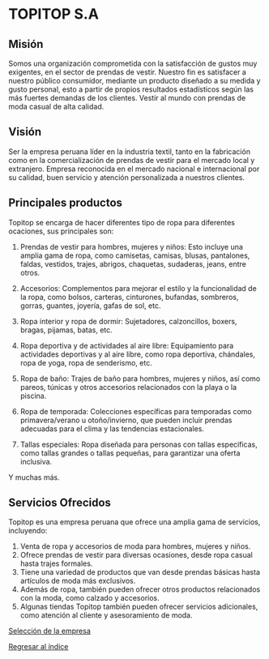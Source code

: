 # TOPITOP S.A

## Misión 

Somos una organización comprometida con la satisfacción de gustos muy exigentes, en el sector de prendas de vestir. Nuestro fin es satisfacer a nuestro público consumidor, mediante un producto diseñado a su medida y gusto personal, esto a partir de propios resultados estadísticos según las más fuertes demandas de los clientes. Vestir al mundo con prendas de moda casual de alta calidad.

## Visión 

Ser la empresa peruana líder en la industria textil, tanto en la fabricación como en la comercialización de prendas de vestir para el mercado local y extranjero. Empresa reconocida en el mercado nacional e internacional por su calidad, buen servicio y atención personalizada a nuestros clientes.

## Principales productos

Topitop se encarga de hacer diferentes tipo de ropa para diferentes ocaciones, sus principales son:

1. Prendas de vestir para hombres, mujeres y niños: Esto incluye una amplia gama de ropa, como camisetas, camisas, blusas, pantalones, faldas, vestidos, trajes, abrigos, chaquetas, sudaderas, jeans, entre otros.

2. Accesorios: Complementos para mejorar el estilo y la funcionalidad de la ropa, como bolsos, carteras, cinturones, bufandas, sombreros, gorras, guantes, joyería, gafas de sol, etc.

3. Ropa interior y ropa de dormir: Sujetadores, calzoncillos, boxers, bragas, pijamas, batas, etc.

4. Ropa deportiva y de actividades al aire libre: Equipamiento para actividades deportivas y al aire libre, como ropa deportiva, chándales, ropa de yoga, ropa de senderismo, etc.

5. Ropa de baño: Trajes de baño para hombres, mujeres y niños, así como pareos, túnicas y otros accesorios relacionados con la playa o la piscina.

6. Ropa de temporada: Colecciones específicas para temporadas como primavera/verano u otoño/invierno, que pueden incluir prendas adecuadas para el clima y las tendencias estacionales.

7. Tallas especiales: Ropa diseñada para personas con tallas específicas, como tallas grandes o tallas pequeñas, para garantizar una oferta inclusiva.

Y muchas más.

## Servicios Ofrecidos

Topitop es una empresa peruana que ofrece una amplia gama de servicios, incluyendo:

1. Venta de ropa y accesorios de moda para hombres, mujeres y niños.
2. Ofrece prendas de vestir para diversas ocasiones, desde ropa casual hasta trajes formales.
3. Tiene una variedad de productos que van desde prendas básicas hasta artículos de moda más exclusivos.
4. Además de ropa, también pueden ofrecer otros productos relacionados con la moda, como calzado y accesorios.
5. Algunas tiendas Topitop también pueden ofrecer servicios adicionales, como atención al cliente y asesoramiento de moda.

   
[Selección de la empresa](SeleccionEmpresa.md)

[Regresar al índice](../README.md)
